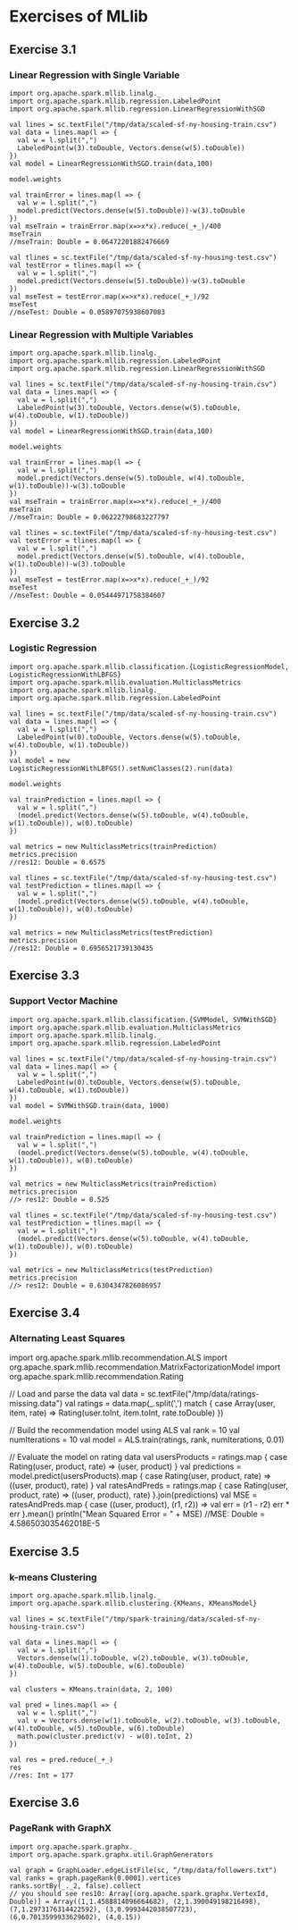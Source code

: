 # Exercises of MLlib

## Exercise 3.1
### Linear Regression with Single Variable
```
import org.apache.spark.mllib.linalg._
import org.apache.spark.mllib.regression.LabeledPoint
import org.apache.spark.mllib.regression.LinearRegressionWithSGD

val lines = sc.textFile("/tmp/data/scaled-sf-ny-housing-train.csv")
val data = lines.map(l => {
  val w = l.split(",")
  LabeledPoint(w(3).toDouble, Vectors.dense(w(5).toDouble))
})
val model = LinearRegressionWithSGD.train(data,100)

model.weights

val trainError = lines.map(l => {
  val w = l.split(",")
  model.predict(Vectors.dense(w(5).toDouble))-w(3).toDouble
})
val mseTrain = trainError.map(x=>x*x).reduce(_+_)/400
mseTrain
//mseTrain: Double = 0.06472201882476669

val tlines = sc.textFile("/tmp/data/scaled-sf-ny-housing-test.csv")
val testError = tlines.map(l => {
  val w = l.split(",")
  model.predict(Vectors.dense(w(5).toDouble))-w(3).toDouble
})
val mseTest = testError.map(x=>x*x).reduce(_+_)/92
mseTest
//mseTest: Double = 0.05897075938607083
```

### Linear Regression with Multiple Variables
```
import org.apache.spark.mllib.linalg._
import org.apache.spark.mllib.regression.LabeledPoint
import org.apache.spark.mllib.regression.LinearRegressionWithSGD

val lines = sc.textFile("/tmp/data/scaled-sf-ny-housing-train.csv")
val data = lines.map(l => {
  val w = l.split(",")
  LabeledPoint(w(3).toDouble, Vectors.dense(w(5).toDouble, w(4).toDouble, w(1).toDouble))
})
val model = LinearRegressionWithSGD.train(data,100)

model.weights

val trainError = lines.map(l => {
  val w = l.split(",")
  model.predict(Vectors.dense(w(5).toDouble, w(4).toDouble, w(1).toDouble))-w(3).toDouble
})
val mseTrain = trainError.map(x=>x*x).reduce(_+_)/400
mseTrain
//mseTrain: Double = 0.06222798683227797

val tlines = sc.textFile("/tmp/data/scaled-sf-ny-housing-test.csv")
val testError = tlines.map(l => {
  val w = l.split(",")
  model.predict(Vectors.dense(w(5).toDouble, w(4).toDouble, w(1).toDouble))-w(3).toDouble
})
val mseTest = testError.map(x=>x*x).reduce(_+_)/92
mseTest
//mseTest: Double = 0.05444971758384607
```

## Exercise 3.2
### Logistic Regression
```
import org.apache.spark.mllib.classification.{LogisticRegressionModel, LogisticRegressionWithLBFGS}
import org.apache.spark.mllib.evaluation.MulticlassMetrics
import org.apache.spark.mllib.linalg._
import org.apache.spark.mllib.regression.LabeledPoint

val lines = sc.textFile("/tmp/data/scaled-sf-ny-housing-train.csv")
val data = lines.map(l => {
  val w = l.split(",")
  LabeledPoint(w(0).toDouble, Vectors.dense(w(5).toDouble, w(4).toDouble, w(1).toDouble))
})
val model = new LogisticRegressionWithLBFGS().setNumClasses(2).run(data)

model.weights

val trainPrediction = lines.map(l => {
  val w = l.split(",")
  (model.predict(Vectors.dense(w(5).toDouble, w(4).toDouble, w(1).toDouble)), w(0).toDouble)
})

val metrics = new MulticlassMetrics(trainPrediction)
metrics.precision
//res12: Double = 0.6575

val tlines = sc.textFile("/tmp/data/scaled-sf-ny-housing-test.csv")
val testPrediction = tlines.map(l => {
  val w = l.split(",")
  (model.predict(Vectors.dense(w(5).toDouble, w(4).toDouble, w(1).toDouble)), w(0).toDouble)
})

val metrics = new MulticlassMetrics(testPrediction)
metrics.precision
//res12: Double = 0.6956521739130435
```

## Exercise 3.3
### Support Vector Machine
```
import org.apache.spark.mllib.classification.{SVMModel, SVMWithSGD}
import org.apache.spark.mllib.evaluation.MulticlassMetrics
import org.apache.spark.mllib.linalg._
import org.apache.spark.mllib.regression.LabeledPoint

val lines = sc.textFile("/tmp/data/scaled-sf-ny-housing-train.csv")
val data = lines.map(l => {
  val w = l.split(",")
  LabeledPoint(w(0).toDouble, Vectors.dense(w(5).toDouble, w(4).toDouble, w(1).toDouble))
})
val model = SVMWithSGD.train(data, 1000)

model.weights

val trainPrediction = lines.map(l => {
  val w = l.split(",")
  (model.predict(Vectors.dense(w(5).toDouble, w(4).toDouble, w(1).toDouble)), w(0).toDouble)
})

val metrics = new MulticlassMetrics(trainPrediction)
metrics.precision
//> res12: Double = 0.525

val tlines = sc.textFile("/tmp/data/scaled-sf-ny-housing-test.csv")
val testPrediction = tlines.map(l => {
  val w = l.split(",")
  (model.predict(Vectors.dense(w(5).toDouble, w(4).toDouble, w(1).toDouble)), w(0).toDouble)
})

val metrics = new MulticlassMetrics(testPrediction)
metrics.precision
//> res12: Double = 0.6304347826086957
```
## Exercise 3.4
### Alternating Least Squares
import org.apache.spark.mllib.recommendation.ALS
import org.apache.spark.mllib.recommendation.MatrixFactorizationModel
import org.apache.spark.mllib.recommendation.Rating

// Load and parse the data
val data = sc.textFile("/tmp/data/ratings-missing.data")
val ratings = data.map(_.split(',') match { case Array(user, item, rate) =>
  Rating(user.toInt, item.toInt, rate.toDouble)
})

// Build the recommendation model using ALS
val rank = 10
val numIterations = 10
val model = ALS.train(ratings, rank, numIterations, 0.01)

// Evaluate the model on rating data
val usersProducts = ratings.map { case Rating(user, product, rate) =>
  (user, product)
}
val predictions =
  model.predict(usersProducts).map { case Rating(user, product, rate) =>
    ((user, product), rate)
  }
val ratesAndPreds = ratings.map { case Rating(user, product, rate) =>
  ((user, product), rate)
}.join(predictions)
val MSE = ratesAndPreds.map { case ((user, product), (r1, r2)) =>
  val err = (r1 - r2)
  err * err
}.mean()
println("Mean Squared Error = " + MSE)
//MSE: Double = 4.586503035462018E-5


## Exercise 3.5
### k-means Clustering
```
import org.apache.spark.mllib.linalg._
import org.apache.spark.mllib.clustering.{KMeans, KMeansModel}

val lines = sc.textFile("/tmp/spark-training/data/scaled-sf-ny-housing-train.csv")

val data = lines.map(l => {
  val w = l.split(",")
  Vectors.dense(w(1).toDouble, w(2).toDouble, w(3).toDouble, w(4).toDouble, w(5).toDouble, w(6).toDouble)
})

val clusters = KMeans.train(data, 2, 100)

val pred = lines.map(l => {
  val w = l.split(",")
  val v = Vectors.dense(w(1).toDouble, w(2).toDouble, w(3).toDouble, w(4).toDouble, w(5).toDouble, w(6).toDouble)
  math.pow(cluster.predict(v) - w(0).toInt, 2)
})

val res = pred.reduce(_+_)
res
//res: Int = 177
```

## Exercise 3.6
### PageRank with GraphX
```
import org.apache.spark.graphx._
import org.apache.spark.graphx.util.GraphGenerators

val graph = GraphLoader.edgeListFile(sc, “/tmp/data/followers.txt")
val ranks = graph.pageRank(0.0001).vertices
ranks.sortBy(_._2, false).collect
// you should see res10: Array[(org.apache.spark.graphx.VertexId, Double)] = Array((1,1.4588814096664682), (2,1.390049198216498),  (7,1.2973176314422592), (3,0.9993442038507723),  (6,0.7013599933629602), (4,0.15))
```